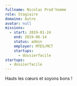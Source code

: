 ```yaml
---
fullname: Nicolas Prod'homme
role: Stagiaire
domaine: Autre
avatar: null
missions:
  - start: 2019-01-24
    end: 2019-06-14
    status: admin
    employer: MTES/MCT
    startups:
      - dossierfacile
startups:
  - dossierfacile
---
```


Hauts les cœurs et soyons bons !
